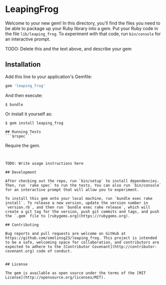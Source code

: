  # LeapingFrog

Welcome to your new gem! In this directory, you'll find the files you need to be able to package up your Ruby library into a gem. Put your Ruby code in the file `lib/leaping_frog`. To experiment with that code, run `bin/console` for an interactive prompt.

TODO: Delete this and the text above, and describe your gem

## Installation

Add this line to your application's Gemfile:

```ruby
gem 'leaping_frog'
```

And then execute:

    $ bundle

Or install it yourself as:

    $ gem install leaping_frog

    ## Running Tests
    ```$rspec```

Require the gem. 
``` require 'leaping_frog'


TODO: Write usage instructions here

## Development

After checking out the repo, run `bin/setup` to install dependencies. Then, run `rake spec` to run the tests. You can also run `bin/console` for an interactive prompt that will allow you to experiment.

To install this gem onto your local machine, run `bundle exec rake install`. To release a new version, update the version number in `version.rb`, and then run `bundle exec rake release`, which will create a git tag for the version, push git commits and tags, and push the `.gem` file to [rubygems.org](https://rubygems.org).

## Contributing

Bug reports and pull requests are welcome on GitHub at https://github.com/smolinsg23/leaping_frog. This project is intended to be a safe, welcoming space for collaboration, and contributors are expected to adhere to the [Contributor Covenant](http://contributor-covenant.org) code of conduct.


## License

The gem is available as open source under the terms of the [MIT License](http://opensource.org/licenses/MIT).

